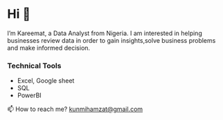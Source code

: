 # Hi 👋
I’m Kareemat, a Data Analyst from Nigeria. I am interested in helping businesses review data in order to gain insights,solve business problems and make informed decision.

### Technical Tools
- Excel, Google sheet
- SQL
- PowerBI



📫 How to reach me? kunmihamzat@gmail.com

<!---
kareemathamzat/kareemathamzat is a ✨ special ✨ repository because its `README.md` (this file) appears on your GitHub profile.
You can click the Preview link to take a look at your changes.
--->
